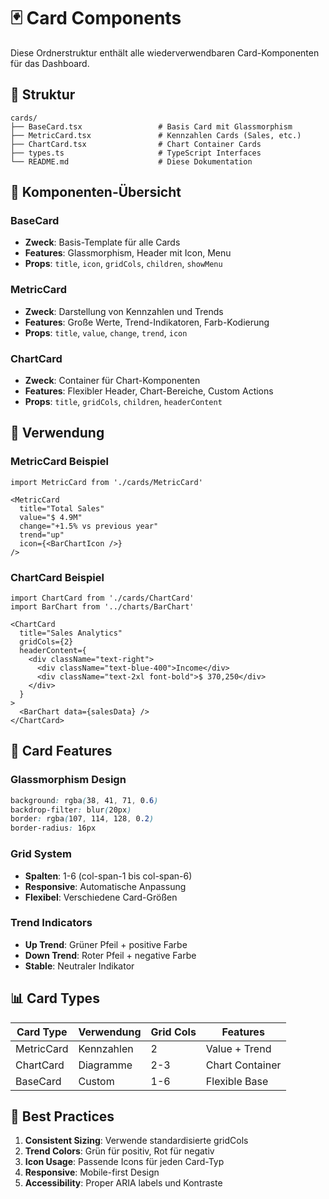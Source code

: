 # 🃏 Card Components

Diese Ordnerstruktur enthält alle wiederverwendbaren Card-Komponenten für das Dashboard.

## 📁 Struktur

```
cards/
├── BaseCard.tsx                 # Basis Card mit Glassmorphism
├── MetricCard.tsx               # Kennzahlen Cards (Sales, etc.)
├── ChartCard.tsx                # Chart Container Cards
├── types.ts                     # TypeScript Interfaces
└── README.md                    # Diese Dokumentation
```

## 🎯 Komponenten-Übersicht

### BaseCard
- **Zweck**: Basis-Template für alle Cards
- **Features**: Glassmorphism, Header mit Icon, Menu
- **Props**: `title`, `icon`, `gridCols`, `children`, `showMenu`

### MetricCard
- **Zweck**: Darstellung von Kennzahlen und Trends
- **Features**: Große Werte, Trend-Indikatoren, Farb-Kodierung
- **Props**: `title`, `value`, `change`, `trend`, `icon`

### ChartCard
- **Zweck**: Container für Chart-Komponenten
- **Features**: Flexibler Header, Chart-Bereiche, Custom Actions
- **Props**: `title`, `gridCols`, `children`, `headerContent`

## 🔧 Verwendung

### MetricCard Beispiel
```tsx
import MetricCard from './cards/MetricCard'

<MetricCard
  title="Total Sales"
  value="$ 4.9M"
  change="+1.5% vs previous year"
  trend="up"
  icon={<BarChartIcon />}
/>
```

### ChartCard Beispiel
```tsx
import ChartCard from './cards/ChartCard'
import BarChart from '../charts/BarChart'

<ChartCard
  title="Sales Analytics"
  gridCols={2}
  headerContent={
    <div className="text-right">
      <div className="text-blue-400">Income</div>
      <div className="text-2xl font-bold">$ 370,250</div>
    </div>
  }
>
  <BarChart data={salesData} />
</ChartCard>
```

## 🎨 Card Features

### Glassmorphism Design
```css
background: rgba(38, 41, 71, 0.6)
backdrop-filter: blur(20px)
border: rgba(107, 114, 128, 0.2)
border-radius: 16px
```

### Grid System
- **Spalten**: 1-6 (col-span-1 bis col-span-6)
- **Responsive**: Automatische Anpassung
- **Flexibel**: Verschiedene Card-Größen

### Trend Indicators
- **Up Trend**: Grüner Pfeil + positive Farbe
- **Down Trend**: Roter Pfeil + negative Farbe  
- **Stable**: Neutraler Indikator

## 📊 Card Types

| Card Type | Verwendung | Grid Cols | Features |
|-----------|------------|-----------|----------|
| MetricCard | Kennzahlen | 2 | Value + Trend |
| ChartCard | Diagramme | 2-3 | Chart Container |
| BaseCard | Custom | 1-6 | Flexible Base |

## 🎯 Best Practices

1. **Consistent Sizing**: Verwende standardisierte gridCols
2. **Trend Colors**: Grün für positiv, Rot für negativ
3. **Icon Usage**: Passende Icons für jeden Card-Typ
4. **Responsive**: Mobile-first Design
5. **Accessibility**: Proper ARIA labels und Kontraste